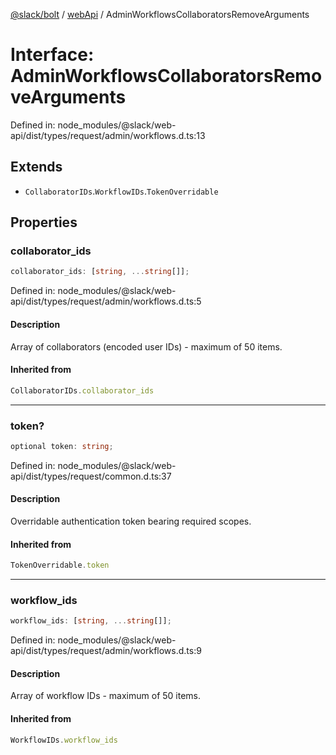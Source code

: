 [@slack/bolt](../../../../index.md) / [webApi](../index.md) / AdminWorkflowsCollaboratorsRemoveArguments

# Interface: AdminWorkflowsCollaboratorsRemoveArguments

Defined in: node\_modules/@slack/web-api/dist/types/request/admin/workflows.d.ts:13

## Extends

- `CollaboratorIDs`.`WorkflowIDs`.`TokenOverridable`

## Properties

### collaborator\_ids

```ts
collaborator_ids: [string, ...string[]];
```

Defined in: node\_modules/@slack/web-api/dist/types/request/admin/workflows.d.ts:5

#### Description

Array of collaborators (encoded user IDs) - maximum of 50 items.

#### Inherited from

```ts
CollaboratorIDs.collaborator_ids
```

***

### token?

```ts
optional token: string;
```

Defined in: node\_modules/@slack/web-api/dist/types/request/common.d.ts:37

#### Description

Overridable authentication token bearing required scopes.

#### Inherited from

```ts
TokenOverridable.token
```

***

### workflow\_ids

```ts
workflow_ids: [string, ...string[]];
```

Defined in: node\_modules/@slack/web-api/dist/types/request/admin/workflows.d.ts:9

#### Description

Array of workflow IDs - maximum of 50 items.

#### Inherited from

```ts
WorkflowIDs.workflow_ids
```
